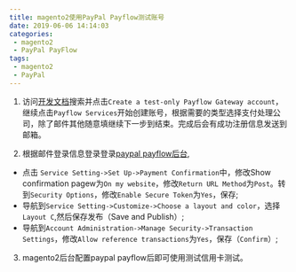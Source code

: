 ```yaml
---
title: magento2使用PayPal Payflow测试账号
date: 2019-06-06 14:14:03
categories:
 - magento2
 - PayPal PayFlow
tags:
 - magento2
 - PayPal
---
```

1. 访问[开发文档](https://developer.paypal.com/docs/classic/payflow/test_hosted_pages/)搜索并点击`Create a test-only Payflow Gateway account`，继续点击`Payflow Services`开始创建账号，根据需要的类型选择支付处理公司，除了邮件其他随意填继续下一步到结束。完成后会有成功注册信息发送到邮箱。

2. 根据邮件登录信息登录登录[paypal payflow后台](https://manager.paypal.com/),
 + 点击
`Service Setting->Set Up->Payment Confirmation`中，修改Show confirmation pagew为`On my website`，修改`Return URL Method`为`Post`。转到`Security Options`，修改`Enable Secure Token`为`Yes`，保存;
 + 导航到`Service Setting->Customize->Choose a layout and color`，选择`Layout C`,然后保存发布（Save and Publish）;
 + 导航到`Account Administration->Manage Security->Transaction Settings`，修改`Allow reference transactions`为`Yes`，保存（`Confirm`）;

3. magento2后台配置paypal payflow后即可使用测试信用卡测试。

